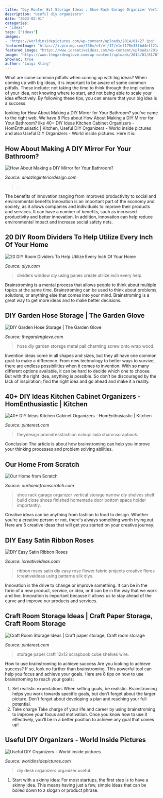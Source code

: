 ```yaml
---
title: "Diy Router Bit Storage Ideas : Shoe Rack Garage Organizer Vertical Storage Narrow Diy Shelves Shelf Build Close Shoes Finished Homemade Door Bottom Space Holder Importantly"
description: "Useful diy organizers"
date: "2023-02-01"
categories:
- "ideas"
tags: ["ideas"]
images:
- "https://worldinsidepictures.com/wp-content/uploads/2014/01/27.jpg"
featuredImage: "https://i.pinimg.com/736x/e1/ef/17/e1ef170e33fbd4e1f21a3586d19cce47.jpg"
featured_image: "https://www.icreativeideas.com/wp-content/uploads/2014/04/DIY-Easy-Satin-Ribbon-Roses-1.jpg"
image: "https://www.thegardenglove.com/wp-content/uploads/2014/01/817879dbc0fa283277f09f555e968f8e.jpg"
ShowToc: true
author: "Luigi Kling"
---
```



What are some common pitfalls when coming up with big ideas?
When coming up with big ideas, it is important to be aware of some common pitfalls. These include: not taking the time to think through the implications of your idea, not knowing where to start, and not being able to scale your idea effectively. By following these tips, you can ensure that your big idea is a success.

	

		
looking for How About Making a DIY Mirror for Your Bathroom? you've came to the right web. We have 8 Pics about How About Making a DIY Mirror for Your Bathroom? like 40+ DIY Ideas Kitchen Cabinet Organizers - HomEnthusiastic | Kitchen, Useful DIY Organizers - World inside pictures and also Useful DIY Organizers - World inside pictures. Here it is:
		
    
## How About Making A DIY Mirror For Your Bathroom?

<img loading=lazy src="https://www.amazinginteriordesign.com/wp-content/uploads/2017/10/DIY-Bathroom-Mirror-3-499x1024.jpg" onerror="this.onerror=null;this.src='https://tse1.mm.bing.net/th?id=OIP.rchgyPN1VFvwW2WLcmw2MwHaPM&amp;pid=15.1';" alt="How About Making a DIY Mirror for Your Bathroom?">

_Source: amazinginteriordesign.com_

>. 

	

The benefits of innovation:ranging from improved productivity to social and environmental benefits
Innovation is an important part of the economy and society, as it allows companies and individuals to improve their products and services. It can have a number of benefits, such as increased productivity and better innovation. In addition, innovation can help reduce environmental impact and increase social safety nets.

    
## 20 DIY Room Dividers To Help Utilize Every Inch Of Your Home

<img loading=lazy src="https://cdn.diys.com/wp-content/uploads/2016/03/Create-Room-Dividers-Using-Windowpanes.jpg" onerror="this.onerror=null;this.src='https://tse2.mm.bing.net/th?id=OIP.XOjq0oVLm7Sbf39E-Nmi1wHaLG&amp;pid=15.1';" alt="20 DIY Room Dividers To Help Utilize Every Inch Of Your Home">

_Source: diys.com_

>dividers window diy using panes create utilize inch every help. 

	

Brainstroming is a mental process that allows people to think about multiple topics at the same time. Brainstroming can be used to think about problems, solutions, or anything else that comes into your mind. Brainstroming is a great way to get more ideas and to make better decisions.

    
## DIY Garden Hose Storage | The Garden Glove

<img loading=lazy src="https://www.thegardenglove.com/wp-content/uploads/2014/01/817879dbc0fa283277f09f555e968f8e.jpg" onerror="this.onerror=null;this.src='https://tse1.mm.bing.net/th?id=OIP.ZTiPnZg-pEjKIzQxyqlPngHaJ4&amp;pid=15.1';" alt="DIY Garden Hose Storage | The Garden Glove">

_Source: thegardenglove.com_

>hose diy garden storage metal pail charming screw onto wrap wood. 

	

Invention ideas come in all shapes and sizes, but they all have one common goal: to make a difference. From new technology to better ways to survive, there are endless possibilities when it comes to invention. With so many different options available, it can be hard to decide which one to choose. But with the right idea, anything is possible. So don’t be discouraged by the lack of inspiration; find the right idea and go ahead and make it a reality.

    
## 40+ DIY Ideas Kitchen Cabinet Organizers - HomEnthusiastic | Kitchen

<img loading=lazy src="https://i.pinimg.com/736x/c6/ff/ba/c6ffba8c22b5263d55446f28effa29d7.jpg" onerror="this.onerror=null;this.src='https://tse1.mm.bing.net/th?id=OIP.m6QQ_ecAaTW0tdVeKRJ7bwHaLV&amp;pid=15.1';" alt="40+ DIY Ideas Kitchen Cabinet Organizers - HomEnthusiastic | Kitchen">

_Source: pinterest.com_

>theydesign promdressfashion nahupi lada sharonscrapbook. 

	

Conclusion
The article is about how brainstroming can help you improve your thinking processes and problem solving abilities.

    
## Our Home From Scratch

<img loading=lazy src="http://www.ourhomefromscratch.com/wp-content/uploads/2012/11/close-up-of-shoe-rack-e1352779134543-682x1024.jpg" onerror="this.onerror=null;this.src='https://tse1.mm.bing.net/th?id=OIP.qUptV9AHO44UL_LwVjJabAHaLH&amp;pid=15.1';" alt="Our Home from Scratch">

_Source: ourhomefromscratch.com_

>shoe rack garage organizer vertical storage narrow diy shelves shelf build close shoes finished homemade door bottom space holder importantly. 

	

Creative ideas can be anything from fashion to food to design. Whether you're a creative person or not, there's always something worth trying out. Here are 5 creative ideas that will get you started on your creative journey.

    
## DIY Easy Satin Ribbon Roses

<img loading=lazy src="https://www.icreativeideas.com/wp-content/uploads/2014/04/DIY-Easy-Satin-Ribbon-Roses-1.jpg" onerror="this.onerror=null;this.src='https://tse2.mm.bing.net/th?id=OIP.STY28UnuexmiEYh031hz3AHaHa&amp;pid=15.1';" alt="DIY Easy Satin Ribbon Roses">

_Source: icreativeideas.com_

>ribbon roses satin diy easy rose flower fabric projects creative flores icreativeideas using patterns silk diys. 

	

Innovation is the drive to change or improve something. It can be in the form of a new product, service, or idea, or it can be in the way that we work and live. Innovation is important because it allows us to stay ahead of the curve and improve our products and services.

    
## Craft Room Storage Ideas | Craft Paper Storage, Craft Room Storage

<img loading=lazy src="https://i.pinimg.com/736x/e1/ef/17/e1ef170e33fbd4e1f21a3586d19cce47.jpg" onerror="this.onerror=null;this.src='https://tse2.mm.bing.net/th?id=OIP.Bp8vO6ZM2b8lumWLUMqadwAAAA&amp;pid=15.1';" alt="Craft Room Storage Ideas | Craft paper storage, Craft room storage">

_Source: pinterest.com_

>storage paper craft 12x12 scrapbook cube shelves wire. 

	

How to use brainstroming to achieve success
Are you looking to achieve success? If so, look no further than brainstroming. This powerful tool can help you focus and achieve your goals. Here are 8 tips on how to use brainstroming to reach your goals: 
1. Set realistic expectations 
When setting goals, be realistic. Brainstroming helps you work towards specific goals, but don’t forget about the larger picture. Don’t forget about developing a plan and reaching your full potential. 
2. Take charge 
Take charge of your life and career by using brainstroming to improve your focus and motivation. Once you know how to use it effectively, you’ll be in a better position to achieve any goal that comes up! 

    
## Useful DIY Organizers - World Inside Pictures

<img loading=lazy src="https://worldinsidepictures.com/wp-content/uploads/2014/01/27.jpg" onerror="this.onerror=null;this.src='https://tse3.mm.bing.net/th?id=OIP.FPuMKg6AeKMv09300C7yyAHaLN&amp;pid=15.1';" alt="Useful DIY Organizers - World inside pictures">

_Source: worldinsidepictures.com_

>diy desk organizers organizer useful. 

	

1. Start with a skinny idea: For most startups, the first step is to have a skinny idea. This means having just a few, simple ideas that can be boiled down to a slogan or product phrase.

